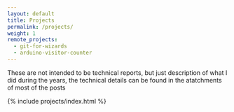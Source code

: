 ```yaml
---
layout: default
title: Projects
permalink: /projects/
weight: 1
remote_projects: 
  - git-for-wizards
  - arduino-visitor-counter
---
```




These are not intended to be technical reports, but just description of what I did during the years, the technical details can be found in the atatchments of most of the posts

{% include projects/index.html %}